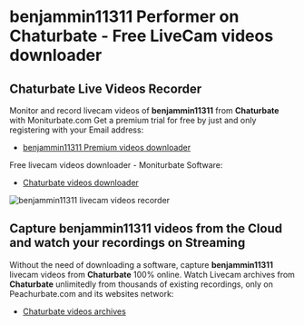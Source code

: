 # benjammin11311 Performer on Chaturbate - Free LiveCam videos downloader

## Chaturbate Live Videos Recorder

Monitor and record livecam videos of **benjammin11311** from **Chaturbate** with Moniturbate.com
Get a premium trial for free by just and only registering with your Email address:
* [benjammin11311 Premium videos downloader](https://moniturbate.com/request-demo-licence-key.html)

Free livecam videos downloader - Moniturbate Software:
* [Chaturbate videos downloader](https://moniturbate.com/moniturbate-download-software.html)

![benjammin11311 livecam videos recorder](https://peachurnet.com/templates/moniturbate-software.png)


## Capture benjammin11311 videos from the Cloud and watch your recordings on Streaming

Without the need of downloading a software, capture **benjammin11311** livecam videos from **Chaturbate** 100% online.
Watch Livecam archives from **Chaturbate** unlimitedly from thousands of existing recordings, only on Peachurbate.com and its websites network:
* [Chaturbate videos archives](https://peachurnet.com/)